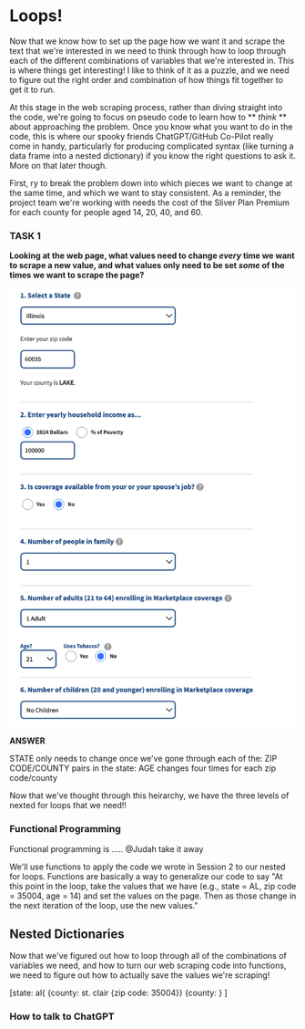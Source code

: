 # Loops! 

Now that we know how to set up the page how we want it and scrape the text that we're interested in we need to think through how to loop through each of the different combinations of variables that we're interested in. This is where things get interesting! I like to think of it as a puzzle, and we need to figure out the right order and combination of how things fit together to get it to run. 

At this stage in the web scraping process, rather than diving straight into the code, we're going to focus on pseudo code to learn how to ** *think* ** about approaching the problem. Once you know what you want to do in the code, this is where our spooky friends ChatGPT/GitHub Co-Pilot really come in handy, particularly for producing complicated syntax (like turning a data frame into a nested dictionary) if you know the right questions to ask it. More on that later though. 

First, ry to break the problem down into which pieces we want to change at the same time, and which we want to stay consistent. As a reminder, the project team we're working with needs the cost of the Sliver Plan Premium for each county for people aged 14, 20, 40, and 60. 

### TASK 1 

**Looking at the web page, what values need to change *every* time we want to scrape a new value, and what values only need to be set *some* of the times we want to scrape the page?**


![Full page](images/full-page.png)



**ANSWER**

STATE only needs to change once we've gone through each of the: 
    ZIP CODE/COUNTY pairs in the state:
        AGE changes four times for each zip code/county

Now that we've thought through this heirarchy, we have the three levels of nexted for loops that we need!! 


### Functional Programming

Functional programming is ..... @Judah take it away 

We'll use functions to apply the code we wrote in Session 2 to our nested for loops. Functions are basically a way to generalize our code to say "At this point in the loop, take the values that we have (e.g., state = AL, zip code = 35004, age = 14) and set the values on the page. Then as those change in the next iteration of the loop, use the new values." 


## Nested Dictionaries

Now that we've figured out how to loop through all of the combinations of variables we need, and how to turn our web scraping code into functions, we need to figure out how to actually save the values we're scraping! 

[state: al{
    {county: st. clair 
        {zip code: 35004}}
    {county: }
]


### How to talk to ChatGPT 

